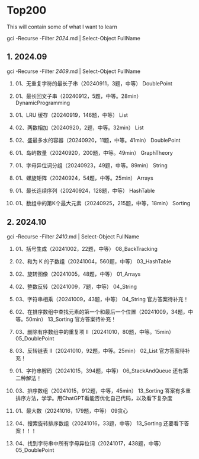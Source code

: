 # Top200
This will contain some of what I want to learn

gci -Recurse -Filter *2024*.md | Select-Object FullName

##  1. 2024.09

gci -Recurse -Filter *2409*.md | Select-Object FullName

1. 01、无重复字符的最长子串（20240911，3题，中等） DoublePoint 

2. 01、最长回文子串（20240912，5题，中等。28min） DynamicProgramming

3. 01、LRU 缓存（20240919，146题，中等） List 
   
4. 02、两数相加（20240920，2题，中等。32min） List 

5. 02、盛最多水的容器（20240920，11题，中等。41min） DoublePoint 

6. 01、岛屿数量（20240920，200题，中等。49min） GraphTheory 

7. 01、字母异位词分组（20240923，49题，中等。89min） String 

8. 01、螺旋矩阵（20240924，54题，中等。25min） Arrays 

9.  01、最长连续序列（20240924，128题，中等） HashTable 

10. 01、数组中的第K个最大元素（20240925，215题，中等，18min） Sorting

##  2. 2024.10

gci -Recurse -Filter *2410*.md | Select-Object FullName

1. 01、括号生成（20241002，22题，中等） 08_BackTracking
   
2. 02、和为 K 的子数组（20241004，560题，中等） 03_HashTable

3. 02、旋转图像（20241005，48题，中等）  01_Arrays

4. 02、整数反转（20241009，7题，中等）  04_String

5. 03、字符串相乘（20241009，43题，中等）  04_String  官方答案待补充！

6. 02、在排序数组中查找元素的第一个和最后一个位置（20241009，34题，中等。50min）  13_Sorting  官方答案待补充！

7. 03、删除有序数组中的重复项 II（20241010，80题，中等。15min） 05_DoublePoint

8. 03、反转链表 II（20241010，92题，中等。25min） 02_List 官方答案待补充！

9. 01、字符串解码（20241015，394题，中等）  06_StackAndQueue  还有第二种解法！

10. 03、排序数组（20241015，912题，中等，45min）  13_Sorting  答案有多重排序方法，学学。用ChatGPT看能否优化自己代码，以及看下复杂度

11. 01、最大数（20241016，179题，中等）  09贪心

12. 04、搜索旋转排序数组（20241016，33题，中等）  13_Sorting  还要看下答案！！！

13. 04、找到字符串中所有字母异位词（20241017，438题，中等）  05_DoublePoint












